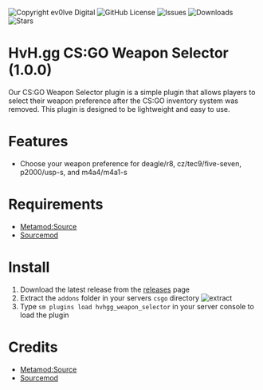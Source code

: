 ![Copyright ev0lve Digital](https://img.shields.io/badge/Copyright-ev0lve%20Digital-blue) ![GitHub License](https://img.shields.io/github/license/HvH-gg/CSGO-WeaponSelector) ![Issues](https://img.shields.io/github/issues/HvH-gg/CSGO-WeaponSelector) ![Downloads](https://img.shields.io/github/downloads/HvH-gg/CSGO-WeaponSelector/total) ![Stars](https://img.shields.io/github/stars/HvH-gg/CSGO-WeaponSelector)

# HvH.gg CS:GO Weapon Selector (1.0.0)

Our CS:GO Weapon Selector plugin is a simple plugin that allows players to select their weapon preference after the CS:GO inventory system was removed. This plugin is designed to be lightweight and easy to use.

# Features
- Choose your weapon preference for deagle/r8, cz/tec9/five-seven, p2000/usp-s, and m4a4/m4a1-s

# Requirements
- [Metamod:Source](https://www.sourcemm.net/downloads.php/?branch=stable)
- [Sourcemod](https://www.sourcemod.net/downloads.php?branch=stable)

# Install
1. Download the latest release from the [releases](https://github.com/HvH-gg/CSGO-WeaponSelector/releases) page
2. Extract the `addons` folder in your servers `csgo` directory
![extract](https://du.hurenso.hn/r/63EGKE.png)
3. Type `sm plugins load hvhgg_weapon_selector` in your server console to load the plugin

# Credits
- [Metamod:Source](https://www.sourcemm.net/)
- [Sourcemod](https://www.sourcemod.net/)
